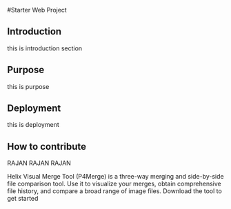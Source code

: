 #Starter Web Project

## Introduction
  this is introduction section
## Purpose
   this is purpose
## Deployment
   this is deployment
## How to contribute
RAJAN RAJAN RAJAN

Helix Visual Merge Tool (P4Merge) 
is a three-way merging and side-by-side 
file comparison tool. Use it to visualize 
your merges, obtain comprehensive file 
history, and compare a broad range 
of image files. Download the tool to get started